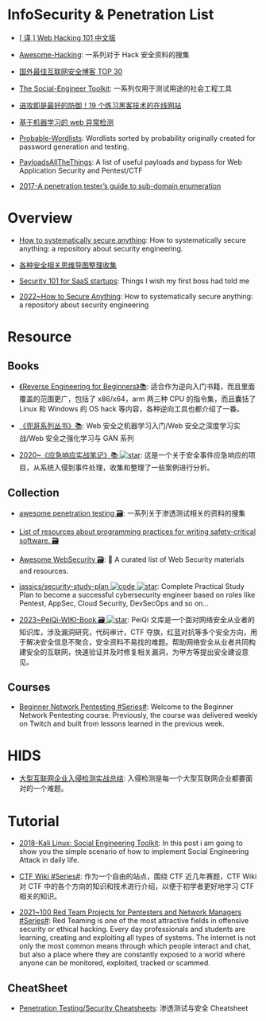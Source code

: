 # InfoSecurity & Penetration List

- [[ 译 ] Web Hacking 101 中文版](https://github.com/wizardforcel/web-hacking-101-zh)

- [Awesome-Hacking](https://github.com/Hack-with-Github/Awesome-Hacking#awesome-fuzzing): 一系列对于 Hack 安全资料的搜集

- [国外最佳互联网安全博客 TOP 30](https://jaq.alibaba.com/community/art/show?articleid=601&f=tt)

- [The Social-Engineer Toolkit](https://github.com/trustedsec/social-engineer-toolkit): 一系列仅用于测试用途的社会工程工具

- [进攻即是最好的防御！19 个练习黑客技术的在线网站](https://zhuanlan.zhihu.com/p/24624347)

- [基于机器学习的 web 异常检测](https://zhuanlan.zhihu.com/p/25139556)

- [Probable-Wordlists](https://github.com/berzerk0/Probable-Wordlists): Wordlists sorted by probability originally created for password generation and testing.

- [PayloadsAllTheThings](https://github.com/swisskyrepo/PayloadsAllTheThings): A list of useful payloads and bypass for Web Application Security and Pentest/CTF

- [2017-A penetration tester’s guide to sub-domain enumeration](https://parg.co/U6Y)

# Overview

- [How to systematically secure anything](https://github.com/veeral-patel/how-to-secure-anything): How to systematically secure anything: a repository about security engineering.

- [各种安全相关思维导图整理收集](https://github.com/phith0n/Mind-Map)

- [Security 101 for SaaS startups](https://github.com/forter/security-101-for-saas-startups): Things I wish my first boss had told me

- [2022~How to Secure Anything](https://github.com/veeral-patel/how-to-secure-anything): How to systematically secure anything: a repository about security engineering

# Resource

## Books

- [《Reverse Engineering for Beginners》📚](https://beginners.re/): 适合作为逆向入门书籍，而且里面覆盖的范围更广，包括了 x86/x64，arm 两三种 CPU 的指令集，而且囊括了 Linux 和 Windows 的 OS hack 等内容，各种逆向工具也都介绍了一番。

- [《兜哥系列丛书》📚](https://github.com/duoergun0729): Web 安全之机器学习入门/Web 安全之深度学习实战/Web 安全之强化学习与 GAN 系列

- [2020~《应急响应实战笔记》📚 ![star](https://img.shields.io/github/stars/Bypass007/Emergency-Response-Notes)](https://github.com/Bypass007/Emergency-Response-Notes): 这是一个关于安全事件应急响应的项目，从系统入侵到事件处理，收集和整理了一些案例进行分析。

## Collection

- [awesome penetration testing 🗃️](https://github.com/enaqx/awesome-pentest): 一系列关于渗透测试相关的资料的搜集

- [List of resources about programming practices for writing safety-critical software. 🗃️](https://github.com/stanislaw/awesome-safety-critical)

- [Awesome WebSecurity 🗃️](https://github.com/qazbnm456/awesome-web-security): 🐶 A curated list of Web Security materials and resources.

- [jassics/security-study-plan ![code](https://ng-tech.icu/assets/code.svg) ![star](https://img.shields.io/github/stars/jassics/security-study-plan)](https://github.com/jassics/security-study-plan): Complete Practical Study Plan to become a successful cybersecurity engineer based on roles like Pentest, AppSec, Cloud Security, DevSecOps and so on...

- [2023~PeiQi-WIKI-Book 🗃️ ![star](https://img.shields.io/github/stars/PeiQi0/PeiQi-WIKI-Book)](https://github.com/PeiQi0/PeiQi-WIKI-Book): PeiQi 文库是一个面对网络安全从业者的知识库，涉及漏洞研究，代码审计，CTF 夺旗，红蓝对抗等多个安全方向，用于解决安全信息不聚合，安全资料不易找的难题。帮助网络安全从业者共同构建安全的互联网，快速验证并及时修复相关漏洞，为甲方等提出安全建设意见。

## Courses

- [Beginner Network Pentesting #Series#](https://github.com/hmaverickadams/Beginner-Network-Pentesting): Welcome to the Beginner Network Pentesting course. Previously, the course was delivered weekly on Twitch and built from lessons learned in the previous week.

# HIDS

- [大型互联网企业入侵检测实战总结](https://xz.aliyun.com/t/1626/): 入侵检测是每一个大型互联网企业都要面对的一个难题。

# Tutorial

- [2018-Kali Linux: Social Engineering Toolkit](https://linuxhint.com/kali-linux-set/): In this post i am going to show you the simple scenario of how to implement Social Engineering Attack in daily life.

- [CTF Wiki #Series#](https://ctf-wiki.github.io/ctf-wiki/): 作为一个自由的站点，围绕 CTF 近几年赛题，CTF Wiki 对 CTF 中的各个方向的知识和技术进行介绍，以便于初学者更好地学习 CTF 相关的知识。

- [2021~100 Red Team Projects for Pentesters and Network Managers #Series#](https://github.com/kurogai/100-redteam-projects): Red Teaming is one of the most attractive fields in offensive security or ethical hacking. Every day professionals and students are learning, creating and exploiting all types of systems. The internet is not only the most common means through which people interact and chat, but also a place where they are constantly exposed to a world where anyone can be monitored, exploited, tracked or scammed.

## CheatSheet

- [Penetration Testing/Security Cheatsheets](https://github.com/jshaw87/Cheatsheets): 渗透测试与安全 Cheatsheet
